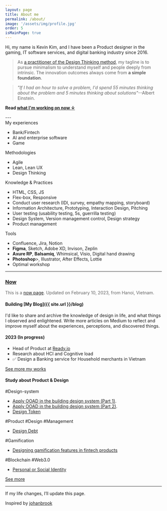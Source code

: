 ```yaml
---
layout: page
title: About me
permalink: /about/
image: '/assets/img/profile.jpg'
order: 5
isMainPage: true
---
```


Hi, my name is Kevin Kim, and I have been a Product designer in the gaming, IT software services, and digital banking industry since 2016.

> As [a practitioner of the Design Thinking method](https://www.credly.com/badges/d7ba6db5-ff1a-42e8-b854-ae6d3e8028a8), my tagline is to pursue minimalism to understand myself and people deeply from intrinsic. The innovation outcomes always come from **a simple foundation**.

> _"If I had an hour to solve a problem, I'd spend 55 minutes thinking about the problem and 5 minutes thinking about solutions"_--Albert Einstein.


<div class="text-left">
<p style="font-weight:bold">Read <a href="#now">what I'm working on now ↓</a></p>
</div>
---
<section class="row">
    <div class="col col-3 col-6 col-t-12">
    <div class="cv-card">
        <div class="title">My experiences</div>
        <ul style="color: $gray-blue;">
            <li>Bank/Fintech</li>
            <li>AI and enterprise software</li>
            <li>Game</li>
        </ul>
    </div>
    </div>
    <div class="col col-3 col-6 col-t-12">
    <div class="cv-card">
        <div class="title">Methodologies</div>
        <ul>
            <li>Agile</li>
            <li>Lean, Lean UX</li>
            <li>Design Thinking</li>
        </ul>
    </div>
    </div>
    <div class="col col-3 col-6 col-t-12">
    <div class="cv-card">
        <div class="title">Knowledge & Practices</div>
        <ul>
            <li>HTML, CSS, JS</li>
            <li>Flex-box, Responsive</li>
            <li>Conduct user research (IDI, survey, empathy mapping, storyboard)</li>
            <li>Information Architecture, Prototyping, Interaction Design, Pitching</li>
            <li>User testing (usability testing, 5s, guerrilla testing)</li>
            <li>Design System, Version management control, Design strategy</li>
            <li>Product management</li>          
        </ul>
    </div>
    </div>
    <div class="col col-3 col-6 col-t-12">
    <div class="cv-card">
        <div class="title">Tools</div>
        <ul>
            <li>Confluence, Jira, Notion</li>
            <li><b>Figma</b>, Sketch, Adobe XD, Invison, Zeplin</li>
            <li><b>Axure RP</b>, <b>Balsamiq</b>, Whimsical, Visio, Digital hand drawing</li>
            <li><b>Photoshop</b>>, Illustrator, After Effects, Lottie</li>
            <li>Optimal workshop</li>     
        </ul>
    </div>
    </div>
</section>

***

### [Now](#now)
<div class="article__excerpt" style="color: #666">This is a <a href="https://nownownow.com/about">now page</a>. Updated on February 10, 2023, from Hanoi, Vietnam.</div>

#### Building [My Blog]({{ site.url }}/blog)
I'd like to share and archive the knowledge of design in life, and what things I observed and enlightened. Write more articles on Medium to reflect and improve myself about the experiences, perceptions, and discovered things.

#### 2023 (In progress)
- Head of Product at [Ready.io](https://ready.io)
- Research about HCI and Cognitive load
- ✅ Design a Banking service for Household merchants in Vietnam

[See more my works]({{site.baseurl}}/projects)

#### Study about Product & Design
\#Design-system
- [Apply OOAD in the building design system (Part 1)](https://medium.com/@sonkd/apply-ooad-in-the-building-design-system-with-figma-part-1-b31e64936083).
- [Apply OOAD in the building design system (Part 2)](https://sonkd.medium.com/apply-ooad-in-the-building-design-system-with-figma-part-2-3a9fdf506063).
- [Design Token](https://sonkd.medium.com/about-design-token-in-design-system-5c2a87c31ae4)

\#Product #Design #Management
- [Design Debt](https://sonkd.medium.com/n%E1%BB%A3-thi%E1%BA%BFt-k%E1%BA%BF-design-debt-64571d837140)

\#Gamification
- [Designing gamification features in fintech products](https://hackernoon.com/designing-gamification-features-in-fintech-products)

\#Blockchain \#Web3.0
- [Personal or Social Identity](https://www.linkedin.com/pulse/personal-social-identity-why-you-should-own-blockchain-kim-dinh-son)

[See more](https://www.notion.so/sonkd/95bfb5952e93439e8d04c371d88205b1?v=ddaab8b6c0734ed19f0223044719578c)

---

If my life changes, I’ll update this page.

Inspired by [johanbrook](https://johanbrook.com/now/)
